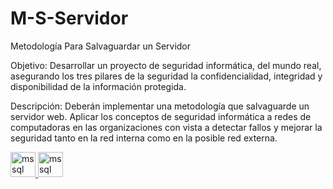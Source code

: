# M-S-Servidor
Metodología Para Salvaguardar un Servidor 

Objetivo: 
Desarrollar un proyecto de seguridad informática, del mundo real, asegurando los tres pilares de la seguridad la confidencialidad, integridad y disponibilidad de la información protegida.

Descripción:
Deberán implementar una metodología que salvaguarde un servidor web. Aplicar los conceptos de seguridad informática a redes de computadoras en las organizaciones con vista a detectar fallos y mejorar la seguridad tanto en la red interna como en la posible red externa. 
           




<p align="left"> <a href="https://ubuntu.com/download/server" target="_blank" rel="noreferrer"> 
  <img src="https://cdn-icons-png.flaticon.com/512/888/888879.png" alt="mssql" width="40" height="40"/> 
           
           
           
   <a href="https://wordpress.com/es/" target="_blank" rel="noreferrer"> 
  <img src="https://upload.wikimedia.org/wikipedia/commons/thumb/9/98/WordPress_blue_logo.svg/1200px-WordPress_blue_logo.svg.png" alt="mssql" width="40" height="40"/>      
              
              
              
  </a> 
</p>





